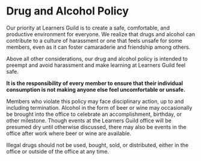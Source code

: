 # Drug and Alcohol Policy

Our priority at Learners Guild is to create a safe, comfortable, and productive environment for everyone. We realize that drugs and alcohol can contribute to a culture of harassment or one that feels unsafe for some members, even as it can foster camaraderie and friendship among others.

Above all other considerations, our drug and alcohol policy is intended to preempt and avoid harassment and make learning at Learners Guild feel safe.  

**It is the responsibility of every member to ensure that their individual consumption is not making anyone else feel uncomfortable or unsafe.**

Members who violate this policy may face disciplinary action, up to and including termination. Alcohol in the form of beer or wine may occasionally be brought into the office to celebrate an accomplishment, birthday, or other milestone. Though events at the Learners Guild office will be presumed dry until otherwise discussed, there may also be events in the office after work where beer or wine are available.

Illegal drugs should not be used, bought, sold, or distributed, either in the office or outside of the office at any time.

